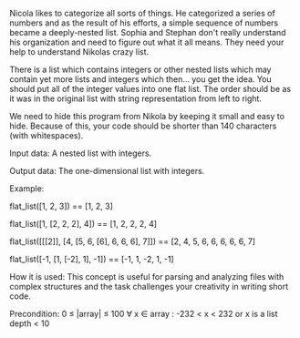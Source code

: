 Nicola likes to categorize all sorts of things. He categorized a series of numbers and as the result of his efforts, a simple sequence of numbers became a deeply-nested list. Sophia and Stephan don't really understand his organization and need to figure out what it all means. They need your help to understand Nikolas crazy list.

There is a list which contains integers or other nested lists which may contain yet more lists and integers which then… you get the idea. You should put all of the integer values into one flat list. The order should be as it was in the original list with string representation from left to right.

We need to hide this program from Nikola by keeping it small and easy to hide. Because of this, your code should be shorter than 140 characters (with whitespaces).

Input data: A nested list with integers.

Output data: The one-dimensional list with integers.

Example:

flat_list([1, 2, 3]) == [1, 2, 3]

flat_list([1, [2, 2, 2], 4]) == [1, 2, 2, 2, 4]

flat_list([[[2]], [4, [5, 6, [6], 6, 6, 6], 7]]) == [2, 4, 5, 6, 6, 6, 6, 6, 7]

flat_list([-1, [1, [-2], 1], -1]) == [-1, 1, -2, 1, -1]


How it is used: This concept is useful for parsing and analyzing files with complex structures and the task challenges your creativity in writing short code.

Precondition: 0 ≤ |array| ≤ 100
∀ x ∈ array : -232 < x < 232 or x is a list
depth < 10
 
